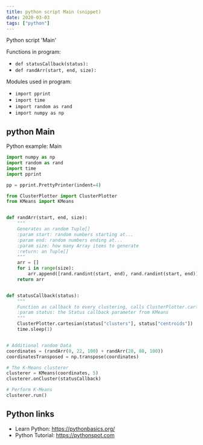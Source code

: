```yaml
---
title: python script Main (snippet)
date: 2020-03-03
tags: ["python"]
---
```

Python script 'Main'

Functions in program: 
* `def statusCallback(status):`
* `def randArr(start, end, size):`

Modules used in program: 
* `import pprint`
* `import time`
* `import random as rand`
* `import numpy as np`

## python Main

Python example: Main

```python
import numpy as np
import random as rand
import time
import pprint

pp = pprint.PrettyPrinter(indent=4)

from ClusterPlotter import ClusterPlotter
from KMeans import KMeans


def randArr(start, end, size):
    """
    Generates an random Tuple[]
    :param start: random numbers starting at...
    :param end: random numbers ending at...
    :param size: how many Array items to generate
    :return: an Tuple[]
    """
    arr = []
    for i in range(size):
        arr.append([rand.randint(start, end), rand.randint(start, end)])
    return arr


def statusCallback(status):
    """
    Function as callback to every clustering, calls ClusterPlotter.cartesian() and waits for n seconds
    :param status: the Status callback parameter from KMeans
    """
    ClusterPlotter.cartesian(status["clusters"], status["centroids"])
    time.sleep(1)


# Additional random Data
coordinates = (randArr(0, 22, 100) + randArr(20, 80, 100))
coordinatesTransposed = np.transpose(coordinates)

# The K-Means clusterer
clusterer = KMeans(coordinates, 5)
clusterer.onCluster(statusCallback)

# Perform K-Means
clusterer.run()


```

## Python links

- Learn Python: https://pythonbasics.org/
- Python Tutorial: https://pythonspot.com
